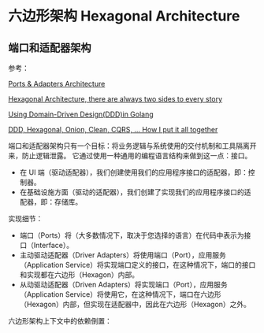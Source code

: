 # 六边形架构 Hexagonal Architecture

## 端口和适配器架构

参考：

[Ports & Adapters Architecture](https://herbertograca.com/2017/09/14/ports-adapters-architecture/)

[Hexagonal Architecture, there are always two sides to every story](https://medium.com/ssense-tech/hexagonal-architecture-there-are-always-two-sides-to-every-story-bc0780ed7d9c)

[Using Domain-Driven Design(DDD)in Golang](https://dev.to/stevensunflash/using-domain-driven-design-ddd-in-golang-3ee5)

[DDD, Hexagonal, Onion, Clean, CQRS, … How I put it all together](https://herbertograca.com/2017/11/16/explicit-architecture-01-ddd-hexagonal-onion-clean-cqrs-how-i-put-it-all-together/)


端口和适配器架构只有一个目标：将业务逻辑与系统使用的交付机制和工具隔离开来，防止逻辑泄露。
它通过使用一种通用的编程语言结构来做到这一点：接口。
- 在 UI 端（驱动适配器），我们创建使用我们的应用程序接口的适配器，即：控制器。
- 在基础设施方面（驱动的适配器），我们创建了实现我们的应用程序接口的适配器，即：存储库。


实现细节：

- 端口（Ports）将（大多数情况下，取决于您选择的语言）在代码中表示为接口（Interface）。
- 主动驱动适配器（Driver Adapters）将使用端口（Port），应用服务（Application Service）将实现端口定义的接口，在这种情况下，端口的接口和实现都在六边形（Hexagon）内部。
- 从动驱动适配器（Driven Adapters）将实现端口（Port），应用服务（Application Service）将使用它，在这种情况下，端口在六边形（Hexagon）内部，但实现在适配器中，因此在六边形（Hexagon）之外。


六边形架构上下文中的依赖倒置：

